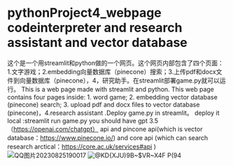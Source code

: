 # pythonProject4_webpage  codeinterpreter and research assistant and vector database
这个是一个用streamlit和python做的一个网页。这个网页内部包含了四个页面：1.文字游戏；2.embedding向量数据库（pinecone）搜索；3.上传pdf和docx文件到向量数据库（pinecone），4，研究助手。在streamlit部署game.py就可以运行。
This is a web page made with streamlit and python. This web page contains four pages inside: 1. word game; 2. embedding vector database (pinecone) search; 3. upload pdf and docx files to vector database (pinecone)，4.research assistant .Deploy game.py in streamlit。
deploy it local :streamlit run game.py
you should have gpt 3.5（https://openai.com/chatgpt） api and pincone api(which is vector database：https://www.pinecone.io/) and core api (which can search research arctical：https://core.ac.uk/services#api )
![QQ图片20230825190017](https://github.com/forestmoster/pythonProject4_webpage/assets/129015666/defadea6-3623-44c3-a919-0d25b68c8e7a)
![@KD{XJU)9B~$VR~X4F P(94](https://github.com/forestmoster/pythonProject4_webpage/assets/129015666/a22aa330-54a1-4fc7-8fa6-7bade73b3104)
